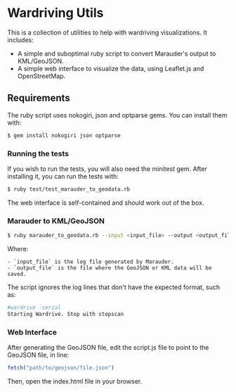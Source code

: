 # Wardriving Utils

This is a collection of utilities to help with wardriving visualizations. It includes:
 - A simple and suboptimal ruby script to convert Marauder's output to KML/GeoJSON.
 - A simple web interface to visualize the data, using Leaflet.js and OpenStreetMap.

## Requirements
The ruby script uses nokogiri, json and optparse gems. You can install them with:

```bash
$ gem install nokogiri json optparse
```

### Running the tests
If you wish to run the tests, you will also need the minitest gem. After installing it, you can run the tests with:

```bash
$ ruby test/test_marauder_to_geodata.rb
```

The web interface is self-contained and should work out of the box.

### Marauder to KML/GeoJSON

```bash
$ ruby marauder_to_geodata.rb --input <input_file> --output <output_file.<kml|json>>
```

Where:
```
- `input_file` is the log file generated by Marauder.
- `output_file` is the file where the GeoJSON or KML data will be saved.
```

The script ignores the log lines that don't have the expected format, such as:

```bash
#wardrive -serial
Starting Wardrive. Stop with stopscan
```

### Web Interface

After generating the GeoJSON file, edit the script.js file to point to the GeoJSON file, in line:
```javascript
fetch("path/to/geojson/file.json")
```

Then, open the index.html file in your browser.
